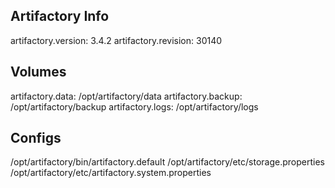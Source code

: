 ## Artifactory Info

artifactory.version: 3.4.2
artifactory.revision: 30140

## Volumes

artifactory.data: /opt/artifactory/data
artifactory.backup: /opt/artifactory/backup
artifactory.logs: /opt/artifactory/logs

## Configs

/opt/artifactory/bin/artifactory.default
/opt/artifactory/etc/storage.properties
/opt/artifactory/etc/artifactory.system.properties
